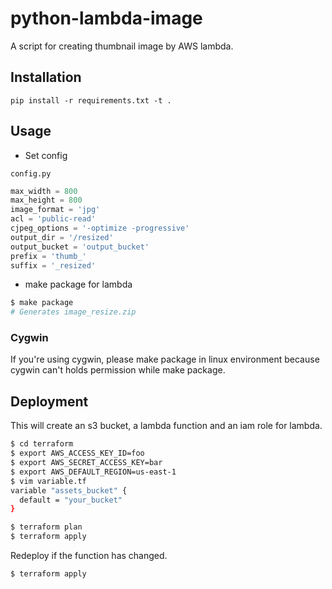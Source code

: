 # python-lambda-image

A script for creating thumbnail image by AWS lambda.

## Installation


```
pip install -r requirements.txt -t .
```

## Usage

- Set config

`config.py`

```python
max_width = 800
max_height = 800
image_format = 'jpg'
acl = 'public-read'
cjpeg_options = '-optimize -progressive'
output_dir = '/resized'
output_bucket = 'output_bucket'
prefix = 'thumb_'
suffix = '_resized'
```

- make package for lambda


```bash
$ make package
# Generates image_resize.zip
```

### Cygwin

If you're using cygwin, please make package in linux environment because cygwin can't holds permission while make package.

## Deployment

This will create an s3 bucket, a lambda function and an iam role for lambda.

```bash
$ cd terraform
$ export AWS_ACCESS_KEY_ID=foo
$ export AWS_SECRET_ACCESS_KEY=bar
$ export AWS_DEFAULT_REGION=us-east-1
$ vim variable.tf
variable "assets_bucket" {
  default = "your_bucket"
}

$ terraform plan
$ terraform apply
```

Redeploy if the function has changed.

```
$ terraform apply
```
